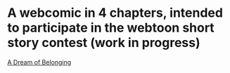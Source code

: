 # A webcomic in 4 chapters, intended to participate in the webtoon short story contest (work in progress)

[A Dream of Belonging](https://www.webtoons.com/en/challenge/a-dream-of-belonging/list?title_no=427960)
